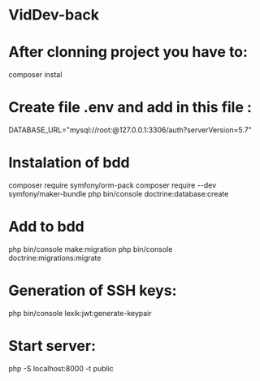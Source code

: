 # VidDev-back

# After clonning project you have to:
composer instal

# Create file .env and add in this file :
DATABASE_URL="mysql://root:@127.0.0.1:3306/auth?serverVersion=5.7"

# Instalation of bdd

composer require symfony/orm-pack
composer require --dev symfony/maker-bundle
php bin/console doctrine:database:create
 
# Add to bdd
php bin/console make:migration
php bin/console doctrine:migrations:migrate

# Generation of SSH keys:
php bin/console lexik:jwt:generate-keypair

# Start server: 
php -S localhost:8000 -t public


